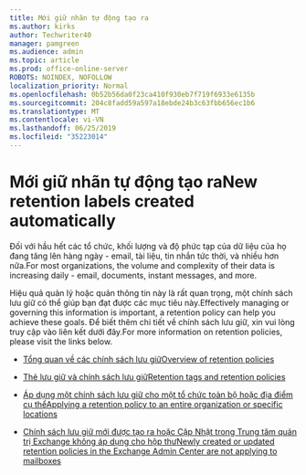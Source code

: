 ```yaml
---
title: Mới giữ nhãn tự động tạo ra
ms.author: kirks
author: Techwriter40
manager: pamgreen
ms.audience: admin
ms.topic: article
ms.prod: office-online-server
ROBOTS: NOINDEX, NOFOLLOW
localization_priority: Normal
ms.openlocfilehash: 0b52b56da0f23ca410f930eb7f719f6933e6135b
ms.sourcegitcommit: 204c8fadd59a597a18ebde24b3c63fbb656ec1b6
ms.translationtype: MT
ms.contentlocale: vi-VN
ms.lasthandoff: 06/25/2019
ms.locfileid: "35223014"
---
```

# <a name="new-retention-labels-created-automatically"></a><span data-ttu-id="c1599-102">Mới giữ nhãn tự động tạo ra</span><span class="sxs-lookup"><span data-stu-id="c1599-102">New retention labels created automatically</span></span>

<span data-ttu-id="c1599-103">Đối với hầu hết các tổ chức, khối lượng và độ phức tạp của dữ liệu của họ đang tăng lên hàng ngày - email, tài liệu, tin nhắn tức thời, và nhiều hơn nữa.</span><span class="sxs-lookup"><span data-stu-id="c1599-103">For most organizations, the volume and complexity of their data is increasing daily - email, documents, instant messages, and more.</span></span>

<span data-ttu-id="c1599-104">Hiệu quả quản lý hoặc quản thông tin này là rất quan trọng, một chính sách lưu giữ có thể giúp bạn đạt được các mục tiêu này.</span><span class="sxs-lookup"><span data-stu-id="c1599-104">Effectively managing or governing this information is important, a retention policy can help you achieve these goals.</span></span> <span data-ttu-id="c1599-105">Để biết thêm chi tiết về chính sách lưu giữ, xin vui lòng truy cập vào liên kết dưới đây.</span><span class="sxs-lookup"><span data-stu-id="c1599-105">For more information on retention policies, please visit the links below.</span></span>

- [<span data-ttu-id="c1599-106">Tổng quan về các chính sách lưu giữ</span><span class="sxs-lookup"><span data-stu-id="c1599-106">Overview of retention policies</span></span>](https://docs.microsoft.com/office365/securitycompliance/retention-policies)

- [<span data-ttu-id="c1599-107">Thẻ lưu giữ và chính sách lưu giữ</span><span class="sxs-lookup"><span data-stu-id="c1599-107">Retention tags and retention policies</span></span>](https://docs.microsoft.com/exchange/security-and-compliance/messaging-records-management/retention-tags-and-policies)

- [<span data-ttu-id="c1599-108">Áp dụng một chính sách lưu giữ cho một tổ chức toàn bộ hoặc địa điểm cụ thể</span><span class="sxs-lookup"><span data-stu-id="c1599-108">Applying a retention policy to an entire organization or specific locations</span></span>](https://docs.microsoft.com/office365/securitycompliance/retention-policies#applying-a-retention-policy-to-an-entire-organization-or-specific-locations)

- [<span data-ttu-id="c1599-109">Chính sách lưu giữ mới được tạo ra hoặc Cập Nhật trong Trung tâm quản trị Exchange không áp dụng cho hộp thư</span><span class="sxs-lookup"><span data-stu-id="c1599-109">Newly created or updated retention policies in the Exchange Admin Center are not applying to mailboxes</span></span>](https://docs.microsoft.com/alchemyinsights/retention-policies-in-exchange-admin-center-not-working)

